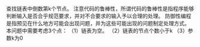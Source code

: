 查找链表中倒数第k个节点。
注意代码的鲁棒性，所谓代码的鲁棒性是指程序能够判断输入是否合乎规范要求，并对不合要求的输入予以合理的处理。
防御性编程是指预见在什么地方可能会出现问题，并为这些可能出现的问题制定处理方式。
本问题中需要考虑3个点：
（1）链表为空。
（2）链表的节点个数小于k
（3）参数k为0
